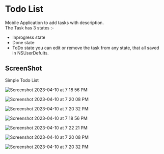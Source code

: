 
# Todo List

Mobile Application to add tasks with description.\
The Task has 3 states :- 
- Inprogress state 
- Done state
- ToDo state
you can edit or remove the task from any state, that all saved in NSUserDefults.






## ScreenShot

Simple Todo List

![Screenshot 2023-04-10 at 7 18 56 PM](https://user-images.githubusercontent.com/76075022/230957171-45f65552-2310-4be7-bfcf-28d304680cf4.png)



![Screenshot 2023-04-10 at 7 20 08 PM](https://user-images.githubusercontent.com/76075022/230957223-e42a296d-0eef-41e1-bd6f-a80fa65bde3a.png)


![Screenshot 2023-04-10 at 7 20 32 PM](https://user-images.githubusercontent.com/76075022/230957274-34ec417b-df76-4609-a717-766d59b7c71b.png)


![Screenshot 2023-04-10 at 7 18 56 PM](https://user-images.githubusercontent.com/76075022/230957345-25770169-f9c1-471a-8373-857aad392eda.png)




![Screenshot 2023-04-10 at 7 22 21 PM](https://user-images.githubusercontent.com/76075022/230957662-b5c4bf31-e880-4445-842c-76aff2fe269d.png)


![Screenshot 2023-04-10 at 7 20 08 PM](https://user-images.githubusercontent.com/76075022/230957445-a93da4f7-2c5e-46c0-b004-3ad5f1584785.png)



![Screenshot 2023-04-10 at 7 20 32 PM](https://user-images.githubusercontent.com/76075022/230957614-7bd267e6-89ee-42f8-9bfb-f880f0024bcd.png)
